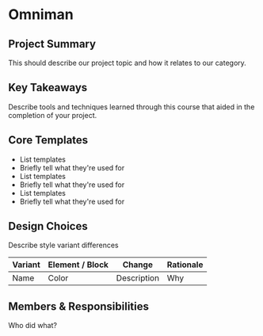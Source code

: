 # Omniman

## Project Summary

This should describe our project topic and how it relates to our category.

## Key Takeaways

Describe tools and techniques learned through this course that aided in the completion of your project.

## Core Templates

  - List templates
  - Briefly tell what they're used for
  - List templates
  - Briefly tell what they're used for
  - List templates
  - Briefly tell what they're used for

## Design Choices

Describe style variant differences

| Variant | Element / Block | Change          | Rationale          |
| ------- | --------------- | --------------- | ------------------ |
| Name    | Color           | Description     | Why                |

## Members & Responsibilities

Who did what?
